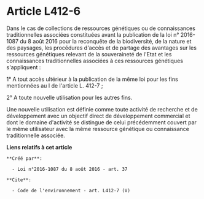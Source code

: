 # Article L412-6

Dans le cas de collections de ressources génétiques ou de connaissances traditionnelles associées constituées avant la
publication de la loi n° 2016-1087 du 8 août 2016 pour la reconquête de la biodiversité, de la nature et des paysages, les
procédures d'accès et de partage des avantages sur les ressources génétiques relevant de la souveraineté de l'Etat et les
connaissances traditionnelles associées à ces ressources génétiques s'appliquent : 

1° A tout accès ultérieur à la publication de la même loi pour les fins mentionnées au I de l'article L. 412-7 ; 

2° A toute nouvelle utilisation pour les autres fins. 

Une nouvelle utilisation est définie comme toute activité de recherche et de développement avec un objectif direct de
développement commercial et dont le domaine d'activité se distingue de celui précédemment couvert par le même utilisateur
avec la même ressource génétique ou connaissance traditionnelle associée.

**Liens relatifs à cet article**

	**Créé par**:

	  - Loi n°2016-1087 du 8 août 2016 - art. 37

	**Cite**:

	  - Code de l'environnement - art. L412-7 (V)
